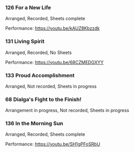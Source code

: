 ### 126  For a New Life
Arranged, Recorded, Sheets complete

Performance: https://youtu.be/kAUZ8Kbzzdk

### 131 Living Spirit
Arranged, Recorded, No Sheets

Performance: https://youtu.be/68CZMEDGXYY

### 133 Proud Accomplishment
Arranged, Not recorded, Sheets in progress

### 68 Dialga's Fight to the Finish!
Arrangement in progress, Not recorded, Sheets in progress

### 136 In the Morning Sun
Arranged, Recorded, Sheets complete

Performance: https://youtu.be/SH1gPFoSRbU
